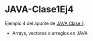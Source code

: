 # JAVA-Clase1Ej4

Ejemplo 4 del apunte de [JAVA Clase 1](https://profmatiasgarcia.com.ar/uploads/tutoriales/ClaseTeoricaJAVA1.pdf).
<ul>
  <li> Arrays, vectores o arreglos en JAVA</li>
</ul>
